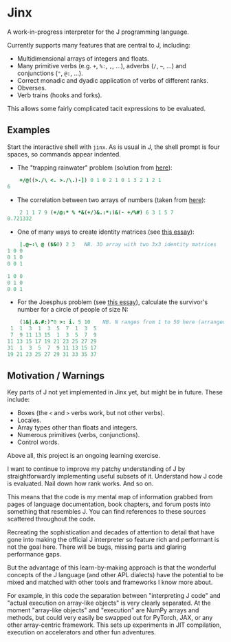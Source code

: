 # Jinx

A work-in-progress interpreter for the J programming language.

Currently supports many features that are central to J, including:
- Multidimensional arrays of integers and floats.
- Many primitive verbs (e.g. `+`, `%:`, `,`, ...), adverbs (`/`, `~`, ...) and conjunctions (`"`, `@:`, ...).
- Correct monadic and dyadic application of verbs of different ranks.
- Obverses.
- Verb trains (hooks and forks).

This allows some fairly complicated tacit expressions to be evaluated.

## Examples

Start the interactive shell with `jinx`. As is usual in J, the shell prompt is four spaces, so commands appear indented.

- The "trapping rainwater" problem (solution from [here](https://mmapped.blog/posts/04-square-joy-trapped-rain-water)):
```j
    +/@((>./\ <. >./\.)-]) 0 1 0 2 1 0 1 3 2 1 2 1
6
```
- The correlation between two arrays of numbers (taken from [here](https://stackoverflow.com/a/44845495/3923281)):
```j
    2 1 1 7 9 (+/@:* % *&(+/)&.:*:)&(- +/%#) 6 3 1 5 7
0.721332
```
- One of many ways to create identity matrices (see [this essay](https://code.jsoftware.com/wiki/Essays/Identity_Matrix)):
```j
    |.@~:\ @ ($&0) 2 3   NB. 3D array with two 3x3 identity matrices
1 0 0
0 1 0
0 0 1

1 0 0
0 1 0
0 0 1
```
- For the Joesphus problem (see [this essay](https://code.jsoftware.com/wiki/Essays/Josephus_Problem)), calculate the survivor's number for a circle of people of size N:
```j
    (1&|.&.#:)"0 >: i. 5 10    NB. N ranges from 1 to 50 here (arranged as a table)
 1  1  3  1  3  5  7  1  3  5
 7  9 11 13 15  1  3  5  7  9
11 13 15 17 19 21 23 25 27 29
31  1  3  5  7  9 11 13 15 17
19 21 23 25 27 29 31 33 35 37
```

## Motivation / Warnings

Key parts of J not yet implemented in Jinx yet, but might be in future. These include:
- Boxes (the `<` and `>` verbs work, but not other verbs).
- Locales.
- Array types other than floats and integers.
- Numerous primitives (verbs, conjunctions).
- Control words.

Above all, this project is an ongoing learning exercise.

I want to continue to improve my patchy understanding of J by straightforwardly implementing useful subsets of it. Understand how J code is evaluated. Nail down how rank works. And so on.

This means that the code is my mental map of information grabbed from pages of language documentation, book chapters, and forum posts into something that resembles J. You can find references to these sources scattered throughout the code.

Recreating the sophistication and decades of attention to detail that have gone into making the official J interpreter so feature rich and performant is not the goal here. There will be bugs, missing parts and glaring performance gaps.

But the advantage of this learn-by-making approach is that the wonderful concepts of the J language (and other APL dialects) have the potential to be mixed and matched with other tools and frameworks I know more about.

For example, in this code the separation between "interpreting J code" and "actual execution on array-like objects" is very clearly separated. At the moment "array-like objects" and "execution" are NumPy arrays and methods, but could very easily be swapped out for PyTorch, JAX, or any other array-centric framework. This sets up experiments in JIT compilation, execution on accelerators and other fun adventures.